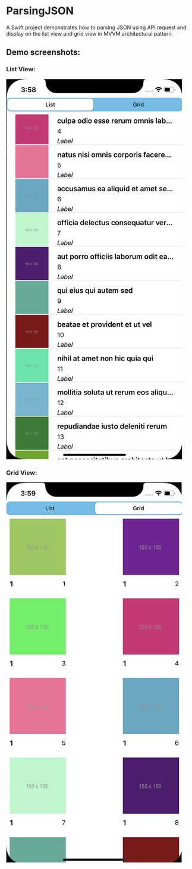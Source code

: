 # ParsingJSON
A Swift project demonstrates how to parsing JSON using API request and display on the list view and grid view in MVVM architectural pattern.

## Demo screenshots: 

### List View: 

![ListView](/screenshots/ListView.png)



### Grid View: 

![GridView](/screenshots/GridView.png)

